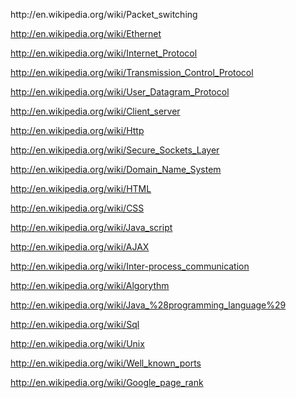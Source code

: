 <html><body><p>http://en.wikipedia.org/wiki/Packet_switching



http://en.wikipedia.org/wiki/Ethernet



http://en.wikipedia.org/wiki/Internet_Protocol



http://en.wikipedia.org/wiki/Transmission_Control_Protocol



http://en.wikipedia.org/wiki/User_Datagram_Protocol



http://en.wikipedia.org/wiki/Client_server



http://en.wikipedia.org/wiki/Http



http://en.wikipedia.org/wiki/Secure_Sockets_Layer



http://en.wikipedia.org/wiki/Domain_Name_System



http://en.wikipedia.org/wiki/HTML



http://en.wikipedia.org/wiki/CSS



http://en.wikipedia.org/wiki/Java_script



http://en.wikipedia.org/wiki/AJAX



http://en.wikipedia.org/wiki/Inter-process_communication



http://en.wikipedia.org/wiki/Algorythm



http://en.wikipedia.org/wiki/Java_%28programming_language%29



http://en.wikipedia.org/wiki/Sql



http://en.wikipedia.org/wiki/Unix



http://en.wikipedia.org/wiki/Well_known_ports



http://en.wikipedia.org/wiki/Google_page_rank



 </p></body></html>